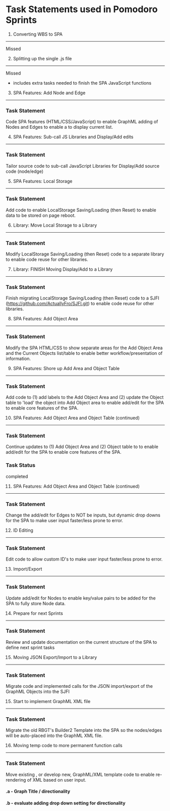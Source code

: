 Task Statements used in Pomodoro Sprints
========================================

1. Converting WBS to SPA
------------------------
Missed

2. Splitting up the single .js file
-----------------------------------
Missed

- includes extra tasks needed to finish the SPA JavaScript functions


3. SPA Features: Add Node and Edge 
----------------------------------

### Task Statement
Code SPA features (HTML/CSS/JavaScript) to enable GraphML adding of Nodes and Edges to enable a <table > to display current list.


4. SPA Features: Sub-call JS Libraries and Display/Add edits
---------------------

### Task Statement
Tailor source code to sub-call JavaScript Libraries for Display/Add source code (node/edge)

5. SPA Features: Local Storage
-----------------------------

### Task Statement
Add code to enable LocalStorage Saving/Loading (then Reset) to enable data to be stored on page reboot.


6. Library: Move Local Storage to a Library 
-------------------------------------------

### Task Statement
Modify LocalStorage Saving/Loading (then Reset) code to a separate library to enable code reuse for other libraries.

7. Library: FINISH Moving Display/Add to a Library
--------------------------------------------------

### Task Statement
Finish migrating LocalStorage Saving/Loading (then Reset) code to a SJFI (https://github.com/ActuallyFro/SJFI.git) to enable code reuse for other libraries.

8. SPA Features: Add Object Area
-------------------------------

### Task Statement
Modify the SPA HTML/CSS to show separate areas for the Add Object Area and the Current Objects list/table to enable better workflow/presentation of information.

9. SPA Features: Shore up Add Area and Object Table
-------------------------------------------------

### Task Statement
Add code to (1) add labels to the Add Object Area and (2) update the Object table to 'load' the object into Add Object area to enable add/edit for the SPA to enable core features of the SPA.

10. SPA Features: Add Object Area and Object Table (continued)
-------------------------------------------------------------
### Task Statement
Continue updates to (1) Add Object Area and (2) Object table to to enable add/edit for the SPA to enable core features of the SPA.

### Task Status
completed

11. SPA Features: Add Object Area and Object Table (continued)
-------------------------------------------------------------
### Task Statement
Change the add/edit for Edges to NOT be inputs, but dynamic drop downs for the SPA to make user input faster/less prone to error.

12. ID Editing
--------------
### Task Statement
Edit code to allow custom ID's  to make user input faster/less prone to error.

13. Import/Export
----------------
### Task Statement
Update add/edit for Nodes to enable key/value pairs to be added for the SPA to fully store Node data.

<!-- =================== SOME DAYS LATER ===================== -->

14. Prepare for next Sprints
---------------------------
### Task Statement
Review and update documentation on the current structure of the SPA to define next sprint tasks

15. Moving JSON Export/Import to a Library
------------------------------------------
### Task Statement
Migrate code and implemented calls for the JSON import/export of the GraphML Objects into the SJFI

15. Start to implement GraphML XML file
---------------------------------------
### Task Statement
Migrate the old RBGT's Builder2 Template into the SPA so the nodes/edges will be auto-placed into the GraphML XML file.

16. Moving temp code to more permanent function calls
-----------------------------------------------------
### Task Statement
Move existing , or develop new, GraphML/XML template code to enable re-rendering of XML based on user input.

#### .a - Graph Title / directionality

#### .b - evaluate adding drop down setting for directionality

